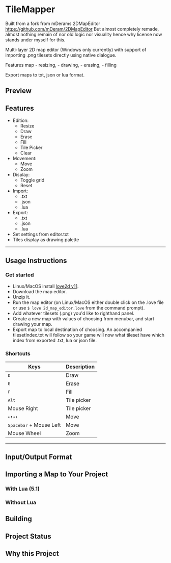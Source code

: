 # TileMapper

Built from a fork from mDerams 2DMapEditor https://github.com/mDeram/2DMapEditor
But almost completely remade, almost nothing remain of nor old logic nor visuality hence why license now stands under myself for this.

Multi-layer 2D map editor (Windows only currently) with support of importing .png tilesets directly using native dialogue.

Features map 
	- resizing, 
	- drawing, 
	- erasing, 
	- filling

Export maps to txt, json or lua format.

## Preview

## Features

- Edition:
	- Resize
	- Draw
	- Erase
	- Fill
	- Tile Picker
	- Clear
- Movement:
	- Move
	- Zoom
- Display:
	- Toggle grid
	- Reset
- Import:
	- .txt
	- .json
	- .lua
- Export:
	- .txt
	- .json
	- .lua
- Set settings from editor.txt
- Tiles display as drawing palette

---

## Usage Instructions

### Get started

- Linux/MacOS install [love2d v11](https://love2d.org).
- Download the map editor.
- Unzip it.
- Run the map editor (on Linux/MacOS either double click on the .love file or use `$ love 2d_map_editor.love` from the command prompt).
- Add whatever tilesets (.png) you'd like to righthand panel.
- Create a new map with values of choosing from menubar, and start drawing your map.
- Export map to local destination of choosing. An accompanied tilesetIndex.txt will follow so your game will now what tileset have which index from exported .txt, lua or json file.

### Shortcuts

| Keys 	| Description |
|---	|---
| <kbd>D</kbd>	|	Draw	|
| <kbd>E</kbd>	|	Erase	|
| <kbd>F</kbd>	|	Fill	|
| <kbd>Alt</kbd>	|	Tile picker	|
| Mouse Right	|	Tile picker	|
| <kbd>←</kbd><kbd>↑</kbd><kbd>→</kbd><kbd>↓</kbd>	|	Move	|
| <kbd>Spacebar</kbd> + Mouse Left	|	Move	|
| Mouse Wheel	| Zoom	|

---

## Input/Output Format

## Importing a Map to Your Project

### With Lua (5.1)

### Without Lua

## Building

## Project Status

## Why this Project